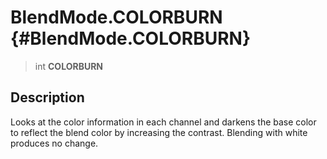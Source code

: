 BlendMode.COLORBURN {#BlendMode.COLORBURN}
===================

> int **COLORBURN**

Description
-----------

Looks at the color information in each channel and darkens the base
color to reflect the blend color by increasing the contrast. Blending
with white produces no change.
